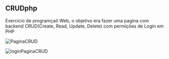 ## CRUDphp
Exercicio de programçaõ Web, o objetivo era fazer uma pagina com backend CRUD(Create, Read, Update, Delete) com permições de Login em PHP

![PaginaCRUD](https://user-images.githubusercontent.com/81270407/173203320-4aa8300f-ce6e-4df8-9c2f-250969567a09.png)

![loginPaginaCRUD](https://user-images.githubusercontent.com/81270407/173203347-1c61abfe-38d6-4255-beb4-607c8b6aad30.png)
